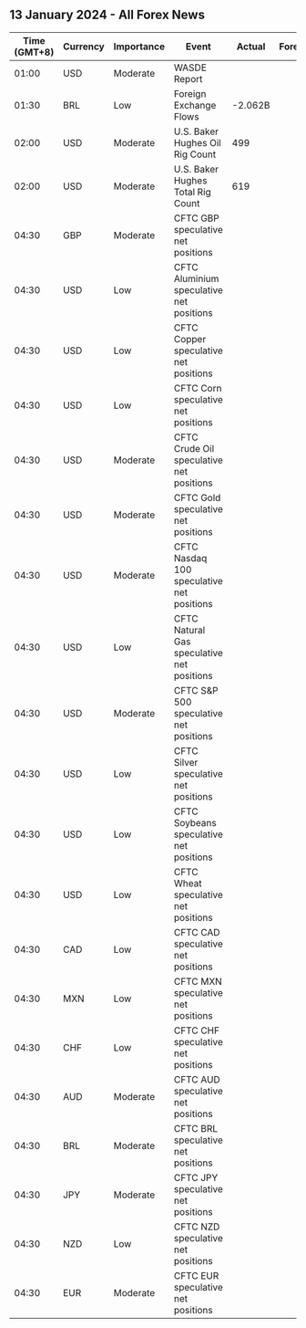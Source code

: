 ## 13 January 2024 - All Forex News

| Time (GMT+8) | Currency | Importance | Event | Actual | Forecast | Previous |
|------|----------|------------|-------|--------|----------|----------|
| 01:00 | USD | Moderate | WASDE Report |  |  |  |
| 01:30 | BRL | Low | Foreign Exchange Flows | -2.062B |  | -4.888B |
| 02:00 | USD | Moderate | U.S. Baker Hughes Oil Rig Count | 499 |  | 501 |
| 02:00 | USD | Moderate | U.S. Baker Hughes Total Rig Count | 619 |  | 621 |
| 04:30 | GBP | Moderate | CFTC GBP speculative net positions |  |  | 15.2K |
| 04:30 | USD | Low | CFTC Aluminium speculative net positions |  |  | 6.3K |
| 04:30 | USD | Low | CFTC Copper speculative net positions |  |  | 8.6K |
| 04:30 | USD | Low | CFTC Corn speculative net positions |  |  | -146.7K |
| 04:30 | USD | Moderate | CFTC Crude Oil speculative net positions |  |  | 163.7K |
| 04:30 | USD | Moderate | CFTC Gold speculative net positions |  |  | 207.6K |
| 04:30 | USD | Moderate | CFTC Nasdaq 100 speculative net positions |  |  | 39.1K |
| 04:30 | USD | Low | CFTC Natural Gas speculative net positions |  |  | -91.6K |
| 04:30 | USD | Moderate | CFTC S&P 500 speculative net positions |  |  | -214.1K |
| 04:30 | USD | Low | CFTC Silver speculative net positions |  |  | 32.6K |
| 04:30 | USD | Low | CFTC Soybeans speculative net positions |  |  | -21.9K |
| 04:30 | USD | Low | CFTC Wheat speculative net positions |  |  | -33.6K |
| 04:30 | CAD | Low | CFTC CAD speculative net positions |  |  | -21.1K |
| 04:30 | MXN | Low | CFTC MXN speculative net positions |  |  | 89.1K |
| 04:30 | CHF | Low | CFTC CHF speculative net positions |  |  | -5.2K |
| 04:30 | AUD | Moderate | CFTC AUD speculative net positions |  |  | -42.9K |
| 04:30 | BRL | Moderate | CFTC BRL speculative net positions |  |  | 34.3K |
| 04:30 | JPY | Moderate | CFTC JPY speculative net positions |  |  | -57.2K |
| 04:30 | NZD | Low | CFTC NZD speculative net positions |  |  | -0.5K |
| 04:30 | EUR | Moderate | CFTC EUR speculative net positions |  |  | 119.5K |
